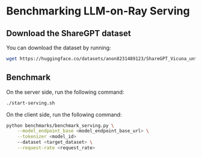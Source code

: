 # Benchmarking LLM-on-Ray Serving

## Download the ShareGPT dataset

You can download the dataset by running:

```bash
wget https://huggingface.co/datasets/anon8231489123/ShareGPT_Vicuna_unfiltered/resolve/main/ShareGPT_V3_unfiltered_cleaned_split.json
```

## Benchmark

On the server side, run the following command:

```bash
./start-serving.sh
```

On the client side, run the following command:

```bash
python benchmarks/benchmark_serving.py \
    --model_endpoint_base <model_endpoint_base_url> \
    --tokenizer <model_id>
    --dataset <target_dataset> \
    --request-rate <request_rate>
```